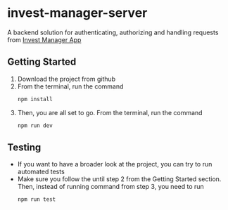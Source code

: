 # invest-manager-server
A backend solution for authenticating, authorizing and handling requests from <a href="https://invest-manager-f1a90.web.app/#/">Invest Manager App</a>

## Getting Started
1. Download the project from github
2. From the terminal, run the command 
    ```sh
    npm install
    ```
3. Then, you are all set to go. From the terminal, run the command
    ```sh
    npm run dev
    ```

## Testing 
- If you want to have a broader look at the project, you can try to run automated tests
- Make sure you follow the until step 2 from the Getting Started section. Then, instead of running command from step 3, you need to run
    ```sh
    npm run test
    ```
    
